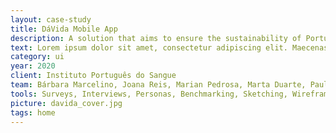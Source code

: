 ```yaml
---
layout: case-study
title: DáVida Mobile App
description: A solution that aims to ensure the sustainability of Portugal’s blood banks by increasing the number of young donors.
text: Lorem ipsum dolor sit amet, consectetur adipiscing elit. Maecenas in ante fringilla, hendrerit mi ut, tincidunt sem. Quisque feugiat elit eu nulla posuere tristique. Vivamus malesuada magna lorem, ac tempor turpis dignissim eu. Proin commodo neque id lacinia pretium. Sed a porttitor dolor. Class aptent taciti sociosqu ad litora torquent per conubia nostra, per inceptos himenaeos. Etiam eget purus leo. Aliquam mattis velit urna, non blandit dolor porta vitae. Nunc nec sapien id dolor maximus vestibulum nec a nisl. Donec volutpat risus quis lacus dapibus lacinia.
category: ui
year: 2020
client: Instituto Português do Sangue
team: Bárbara Marcelino, Joana Reis, Marian Pedrosa, Marta Duarte, Paulo Dias
tools: Surveys, Interviews, Personas, Benchmarking, Sketching, Wireframes, Prototyping
picture: davida_cover.jpg
tags: home
---
```

